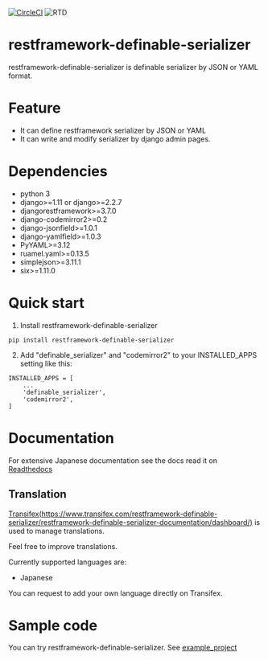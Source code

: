 [![CircleCI](https://circleci.com/gh/salexkidd/restframework-definable-serializer/tree/master.svg?style=svg)](https://circleci.com/gh/salexkidd/restframework-definable-serializer/tree/master) ![RTD](https://media.readthedocs.org/static/projects/badges/passing.svg)

# restframework-definable-serializer

restframework-definable-serializer is definable serializer by JSON or YAML format.


# Feature
- It can define restframework serializer by JSON or YAML
- It can write and modify serializer by django admin pages.


# Dependencies
- python 3
- django>=1.11 or django>=2.2.7
- djangorestframework>=3.7.0
- django-codemirror2>=0.2
- django-jsonfield>=1.0.1
- django-yamlfield>=1.0.3
- PyYAML>=3.12
- ruamel.yaml>=0.13.5
- simplejson>=3.11.1
- six>=1.11.0


# Quick start

1. Install restframework-definable-serializer

```
pip install restframework-definable-serializer
```

2. Add "definable_serializer" and "codemirror2" to your INSTALLED_APPS setting like this:

```
INSTALLED_APPS = [
    ...
    'definable_serializer',
    'codemirror2',
]
```

# Documentation

For extensive Japanese documentation see the docs read it on [Readthedocs](http://restframework-definable-serializer.readthedocs.io/ja/latest/)

## Translation

[Transifex(https://www.transifex.com/restframework-definable-serializer/restframework-definable-serializer-documentation/dashboard/)](https://www.transifex.com/restframework-definable-serializer/restframework-definable-serializer-documentation/dashboard/) is used to manage translations.

Feel free to improve translations.

Currently supported languages are:
   - Japanese

You can request to add your own language directly on Transifex.


# Sample code
You can try restframework-definable-serializer.
See [example_project](https://github.com/salexkidd/restframework-definable-serializer-example)
